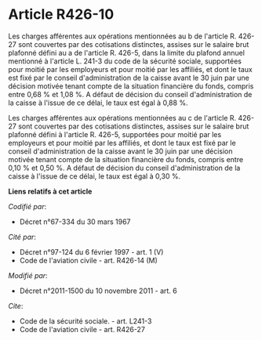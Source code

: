 # Article R426-10

Les charges afférentes aux opérations mentionnées au b de l'article R. 426-27 sont couvertes par des cotisations distinctes,
assises sur le salaire brut plafonné défini au a de l'article R. 426-5, dans la limite du plafond annuel mentionné à
l'article L. 241-3 du code de la sécurité sociale, supportées pour moitié par les employeurs et pour moitié par les affiliés,
et dont le taux est fixé par le conseil d'administration de la caisse avant le 30 juin par une décision motivée tenant compte
de la situation financière du fonds, compris entre 0,68 % et 1,08 %. A défaut de décision du conseil d'administration de la
caisse à l'issue de ce délai, le taux est égal à 0,88 %. 

Les charges afférentes aux opérations mentionnées au c de l'article R. 426-27 sont couvertes par des cotisations distinctes,
assises sur le salaire brut plafonné défini à l'article R. 426-5, supportées pour moitié par les employeurs et pour moitié
par les affiliés, et dont le taux est fixé par le conseil d'administration de la caisse avant le 30 juin par une décision
motivée tenant compte de la situation financière du fonds, compris entre 0,10 % et 0,50 %. A défaut de décision du conseil
d'administration de la caisse à l'issue de ce délai, le taux est égal à 0,30 %.

**Liens relatifs à cet article**

_Codifié par_:

  - Décret n°67-334 du 30 mars 1967

_Cité par_:

  - Décret n°97-124 du 6 février 1997 - art. 1 (V)
  - Code de l'aviation civile - art. R426-14 (M)

_Modifié par_:

  - Décret n°2011-1500 du 10 novembre 2011 - art. 6

_Cite_:

  - Code de la sécurité sociale. - art. L241-3
  - Code de l'aviation civile - art. R426-27
